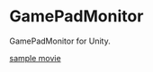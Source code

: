 # GamePadMonitor
GamePadMonitor for Unity.

[sample movie](https://github.com/gazushige/GamePadMonitor/blob/main/GamePadMonitorTest.mp4)
